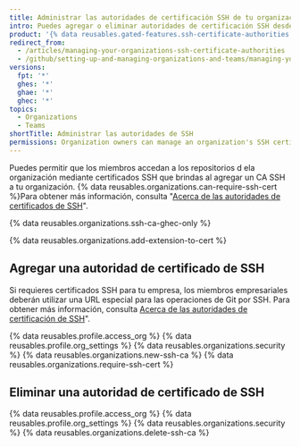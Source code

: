 ```yaml
---
title: Administrar las autoridades de certificación SSH de tu organización
intro: Puedes agregar o eliminar autoridades de certificación SSH desde tu organización.
product: '{% data reusables.gated-features.ssh-certificate-authorities %}'
redirect_from:
  - /articles/managing-your-organizations-ssh-certificate-authorities
  - /github/setting-up-and-managing-organizations-and-teams/managing-your-organizations-ssh-certificate-authorities
versions:
  fpt: '*'
  ghes: '*'
  ghae: '*'
  ghec: '*'
topics:
  - Organizations
  - Teams
shortTitle: Administrar las autoridades de SSH
permissions: Organization owners can manage an organization's SSH certificate authorities (CA).
---
```


Puedes permitir que los miembros accedan a los repositorios d ela organización mediante certificados SSH que brindas al agregar un CA SSH a tu organización. {% data reusables.organizations.can-require-ssh-cert %}Para obtener más información, consulta "[Acerca de las autoridades de certificados de SSH](/articles/about-ssh-certificate-authorities)".

{% data reusables.organizations.ssh-ca-ghec-only %}

{% data reusables.organizations.add-extension-to-cert %}

## Agregar una autoridad de certificado de SSH

Si requieres certificados SSH para tu empresa, los miembros empresariales deberán utilizar una URL especial para las operaciones de Git por SSH. Para obtener más información, consulta [Acerca de las autoridades de certificación de SSH](/organizations/managing-git-access-to-your-organizations-repositories/about-ssh-certificate-authorities#about-ssh-urls-with-ssh-certificates)".

{% data reusables.profile.access_org %}
{% data reusables.profile.org_settings %}
{% data reusables.organizations.security %}
{% data reusables.organizations.new-ssh-ca %}
{% data reusables.organizations.require-ssh-cert %}

## Eliminar una autoridad de certificado de SSH

{% data reusables.profile.access_org %}
{% data reusables.profile.org_settings %}
{% data reusables.organizations.security %}
{% data reusables.organizations.delete-ssh-ca %}
